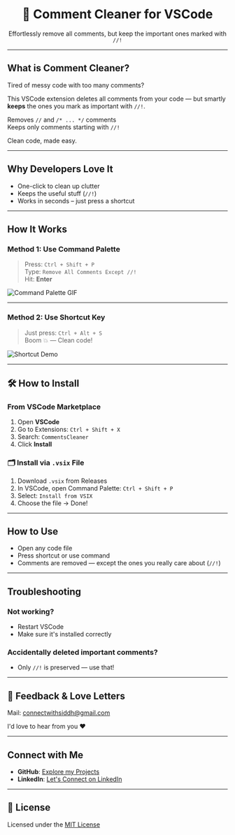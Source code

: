 <h1 align="center">🧹 Comment Cleaner for VSCode</h1>
<p align="center">Effortlessly remove all comments, but keep the important ones marked with <code>//!</code></p>

---

## What is Comment Cleaner?

Tired of messy code with too many comments?

This VSCode extension deletes all comments from your code — but smartly **keeps** the ones you mark as important with `//!`.

Removes `//` and `/* ... */` comments  
Keeps only comments starting with `//!`  

Clean code, made easy.

---

## Why Developers Love It

- One-click to clean up clutter
- Keeps the useful stuff (`//!`)
- Works in seconds – just press a shortcut

---

## How It Works

### Method 1: Use Command Palette

> Press: `Ctrl + Shift + P`  
> Type: `Remove All Comments Except //!`  
> Hit: **Enter**

![Command Palette GIF](https://raw.githubusercontent.com/SiddharthPatel-10/vscode-extension-comment-cleaner-for-ai-generated-code/refs/heads/main/gifs/command-palette.gif)

---

### Method 2: Use Shortcut Key

> Just press: `Ctrl + Alt + S`  
> Boom 💥 — Clean code!

![Shortcut Demo](https://raw.githubusercontent.com/SiddharthPatel-10/vscode-extension-comment-cleaner-for-ai-generated-code/refs/heads/main/gifs/shortcut.gif)

---

## 🛠️ How to Install

### From VSCode Marketplace

1. Open **VSCode**
2. Go to Extensions: `Ctrl + Shift + X`
3. Search: `CommentsCleaner`
4. Click **Install**

### 🗂️ Install via `.vsix` File

1. Download `.vsix` from Releases
2. In VSCode, open Command Palette: `Ctrl + Shift + P`
3. Select: `Install from VSIX`
4. Choose the file → Done!

---

## How to Use

- Open any code file
- Press shortcut or use command
- Comments are removed — except the ones you really care about (`//!`)

---

## Troubleshooting

### Not working?

- Restart VSCode
- Make sure it's installed correctly

### Accidentally deleted important comments?

- Only `//!` is preserved — use that!

---

## 💬 Feedback & Love Letters

Mail: [connectwithsiddh@gmail.com](mailto:connectwithsiddh@gmail.com)

I'd love to hear from you ❤️

---

## Connect with Me

- **GitHub**: [Explore my Projects](https://github.com/SiddharthPatel-10)
- **LinkedIn**: [Let's Connect on LinkedIn](https://www.linkedin.com/in/siddharth-patel-b1ba53270/)

---

## 📄 License

Licensed under the [MIT License](./LICENSE.md)

